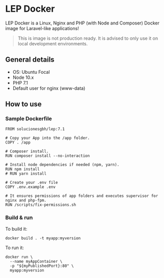 # LEP Docker

LEP Docker is a Linux, Nginx and PHP (with Node and Composer) Docker image for Laravel-like applications!

> This is image is not production ready. It is advised to only use it on local development environments.

## General details

- OS: Ubuntu Focal
- Node 10.x
- PHP 7.1
- Default user for nginx (www-data)

## How to use

### Sample Dockerfile

```docker
FROM solucionesgbh/lep:7.1

# Copy your App into the /app folder.
COPY . /app

# Composer install.
RUN composer install --no-interaction

# Install node dependencies if needed (npm, yarn).
RUN npm install
# RUN yarn install

# Create your .env file
COPY .env.example .env

# It ensures permissions of app folders and executes supervisor for nginx and php-fpm.
RUN /scripts/fix-permissions.sh
```

### Build & run

To build it:

```shell
docker build . -t myapp:myversion
```

To run it:

```shell
docker run \
  --name myAppContainer \
  -p "${myPublishedPort}:80" \
  myapp:myversion
```

